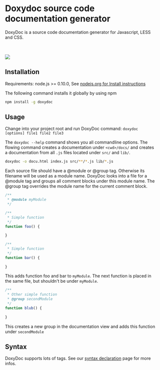 Doxydoc source code documentation generator
===========================================

DoxyDoc is a source code documentation generator for Javascript, LESS and CSS.

<br><br><img src="http://doxydoc.com/img/screenshot.jpg">

Installation
------------

Requirements: node.js >= 0.10.0, See [nodejs.org for Install instructions](http://nodejs.org)

The following command installs it globally by using npm

```bash
npm install -g doxydoc
```

Usage
-----

Change into your project root and run DoxyDoc command: `doxydoc [options] file1 file2 file3`

The `doxydoc --help` command shows you all commandline options.
The flowing command creates a documentation under `<cwd>/docs/` and creates a documentation from all `.js` files located under `src/` and `lib/`.

```bash
doxydoc -o docu.html index.js src/**/*.js lib/*.js
```

Each source file should have a @module or @group tag. Otherwise its filename will be used as a module name.
DoxyDoc looks into a file for a @module tag and groups all comment blocks under this module name. The @group tag overrides the module name for the current comment block.

```js
/**
 * @module myModule
 */

/**
 * Simple function
 */
function foo() {
    
}

/**
 * Simple function
 */
function bar() {
    
}
```

This adds function foo and bar to `myModule`.
The next function is placed in the same file, but shouldn't be under `myModule`.

```js
/**
 * Other simple function
 * @group secondModule
 */
function blub() {
    
}
```

This creates a new group in the documentation view and adds this function under `secondModule`

Syntax
------

DoxyDoc supports lots of tags.
See our [syntax declaration](http://doxydoc.com/syntax.html) page for more infos.

